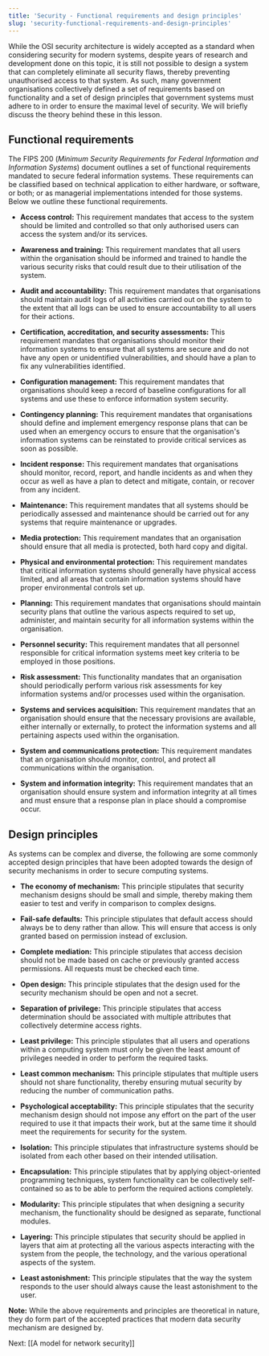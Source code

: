 ```yaml
---
title: 'Security - Functional requirements and design principles'
slug: 'security-functional-requirements-and-design-principles'
---
```


While the OSI security architecture is widely accepted as a standard when considering security for modern systems, despite years of research and development done on this topic, it is still not possible to design a system that can completely eliminate all security flaws, thereby preventing unauthorised access to that system. As such, many government organisations collectively defined a set of requirements based on functionality and a set of design principles that government systems must adhere to in order to ensure the maximal level of security. We will briefly discuss the theory behind these in this lesson.

## Functional requirements

The FIPS 200 (_Minimum Security Requirements for Federal Information and Information Systems_) document outlines a set of functional requirements mandated to secure federal information systems. These requirements can be classified based on technical application to either hardware, or software, or both; or as managerial implementations intended for those systems. Below we outline these functional requirements.

- **Access control:** This requirement mandates that access to the system should be limited and controlled so that only authorised users can access the system and/or its services.
    
- **Awareness and training:** This requirement mandates that all users within the organisation should be informed and trained to handle the various security risks that could result due to their utilisation of the system.
    
- **Audit and accountability:** This requirement mandates that organisations should maintain audit logs of all activities carried out on the system to the extent that all logs can be used to ensure accountability to all users for their actions.
    
- **Certification, accreditation, and security assessments:** This requirement mandates that organisations should monitor their information systems to ensure that all systems are secure and do not have any open or unidentified vulnerabilities, and should have a plan to fix any vulnerabilities identified.
    
- **Configuration management:** This requirement mandates that organisations should keep a record of baseline configurations for all systems and use these to enforce information system security.
    
- **Contingency planning:** This requirement mandates that organisations should define and implement emergency response plans that can be used when an emergency occurs to ensure that the organisation's information systems can be reinstated to provide critical services as soon as possible.
    
- **Incident response:** This requirement mandates that organisations should monitor, record, report, and handle incidents as and when they occur as well as have a plan to detect and mitigate, contain, or recover from any incident.
    
- **Maintenance:** This requirement mandates that all systems should be periodically assessed and maintenance should be carried out for any systems that require maintenance or upgrades.
    
- **Media protection:** This requirement mandates that an organisation should ensure that all media is protected, both hard copy and digital.
    
- **Physical and environmental protection:** This requirement mandates that critical information systems should generally have physical access limited, and all areas that contain information systems should have proper environmental controls set up.
    
- **Planning:** This requirement mandates that organisations should maintain security plans that outline the various aspects required to set up, administer, and maintain security for all information systems within the organisation.
    
- **Personnel security:** This requirement mandates that all personnel responsible for critical information systems meet key criteria to be employed in those positions.
    
- **Risk assessment:** This functionality mandates that an organisation should periodically perform various risk assessments for key information systems and/or processes used within the organisation.
    
- **Systems and services acquisition:** This requirement mandates that an organisation should ensure that the necessary provisions are available, either internally or externally, to protect the information systems and all pertaining aspects used within the organisation.
    
- **System and communications protection:** This requirement mandates that an organisation should monitor, control, and protect all communications within the organisation.
    
- **System and information integrity:** This requirement mandates that an organisation should ensure system and information integrity at all times and must ensure that a response plan in place should a compromise occur.
    

## Design principles

As systems can be complex and diverse, the following are some commonly accepted design principles that have been adopted towards the design of security mechanisms in order to secure computing systems.

- **The economy of mechanism:** This principle stipulates that security mechanism designs should be small and simple, thereby making them easier to test and verify in comparison to complex designs.
    
- **Fail-safe defaults:** This principle stipulates that default access should always be to deny rather than allow. This will ensure that access is only granted based on permission instead of exclusion.
    
- **Complete mediation:** This principle stipulates that access decision should not be made based on cache or previously granted access permissions. All requests must be checked each time.
    
- **Open design:** This principle stipulates that the design used for the security mechanism should be open and not a secret.
    
- **Separation of privilege:** This principle stipulates that access determination should be associated with multiple attributes that collectively determine access rights.
    
- **Least privilege:** This principle stipulates that all users and operations within a computing system must only be given the least amount of privileges needed in order to perform the required tasks.
    
- **Least common mechanism:** This principle stipulates that multiple users should not share functionality, thereby ensuring mutual security by reducing the number of communication paths.
    
- **Psychological acceptability:** This principle stipulates that the security mechanism design should not impose any effort on the part of the user required to use it that impacts their work, but at the same time it should meet the requirements for security for the system.
    
- **Isolation:** This principle stipulates that infrastructure systems should be isolated from each other based on their intended utilisation.
    
- **Encapsulation:** This principle stipulates that by applying object-oriented programming techniques, system functionality can be collectively self-contained so as to be able to perform the required actions completely.
    
- **Modularity:** This principle stipulates that when designing a security mechanism, the functionality should be designed as separate, functional modules.
    
- **Layering:** This principle stipulates that security should be applied in layers that aim at protecting all the various aspects interacting with the system from the people, the technology, and the various operational aspects of the system.
    
- **Least astonishment:** This principle stipulates that the way the system responds to the user should always cause the least astonishment to the user.
    

**Note:** While the above requirements and principles are theoretical in nature, they do form part of the accepted practices that modern data security mechanism are designed by.

Next: [[A model for network security]]